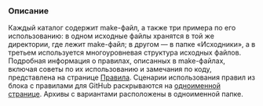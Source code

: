 ### Описание

Каждый каталог содержит make-файл, а также три примера по его использованию: в одном исходные файлы хранятся в той же директории, где лежит make-файл; в другом — в папке «Исходники», а в третьем используется многоуровневая структура исходных файлов. Подробная информация о правилах, описанных в make-файлах, включая советы по их использованию и замечания по коду, представлена на странице [Правила](https://github.com/Paveloom/B1/wiki/%D0%9F%D1%80%D0%B0%D0%B2%D0%B8%D0%BB%D0%B0). Сценарии использования правил из блока с правилами для GitHub раскрываются на [одноименной странице](https://github.com/Paveloom/B1/wiki/%D0%A1%D1%86%D0%B5%D0%BD%D0%B0%D1%80%D0%B8%D0%B8-%D0%B8%D1%81%D0%BF%D0%BE%D0%BB%D1%8C%D0%B7%D0%BE%D0%B2%D0%B0%D0%BD%D0%B8%D1%8F). Архивы с вариантами расположены в одноименной папке.
